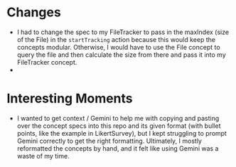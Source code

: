 
# Changes
- I had to change the spec to my FileTracker to pass in the maxIndex (size of the File) in the `startTracking` action because this would keep the concepts modular. Otherwise, I would have to use the File concept to query the file and then calculate the size from there and pass it into my FileTracker concept. 
- 

# Interesting Moments
- I wanted to get context / Gemini to help me with copying and pasting over the concept specs into this repo and its given format (with bullet points, like the example in LikertSurvey), but I kept struggling to prompt Gemini correctly to get the right formatting. Ultimately, I mostly reformatted the concepts by hand, and it felt like using Gemini was a waste of my time. 